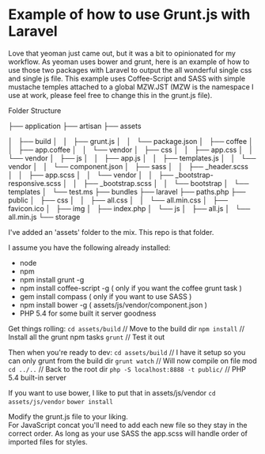 Example of how to use Grunt.js with Laravel
===========================================

Love that yeoman just came out, but it was a bit to opinionated for my workflow.  As yeoman uses bower and grunt, here is an example of how to use those two packages with Laravel to output the all wonderful single css and single js file.  This example uses Coffee-Script and SASS with simple mustache temples attached to a global MZW.JST (MZW is the namespace I use at work, please feel free to change this in the grunt.js file).

Folder Structure

├── application
├── artisan
├── assets

│   ├── build
│   │   ├── grunt.js
│   │   └── package.json
│   ├── coffee
│   │   ├── app.coffee
│   │   └── vendor
│   ├── css
│   │   ├── app.css
│   │   └── vendor
│   ├── js
│   │   ├── app.js
│   │   ├── templates.js
│   │   └── vendor
│   │       └── component.json
│   ├── sass
│   │   ├── _header.scss
│   │   ├── app.scss
│   │   └── vendor
│   │       ├── _bootstrap-responsive.scss
│   │       ├── _bootstrap.scss
│   │       └── bootstrap
│   └── templates
│       └── test.ms
├── bundles
├── laravel
├── paths.php
├── public
│   ├── css
│   │   ├── all.css
│   │   └── all.min.css
│   ├── favicon.ico
│   ├── img
│   ├── index.php
│   └── js
│       ├── all.js
│       └── all.min.js
└── storage

I've added an 'assets' folder to the mix.  This repo is that folder.

I assume you have the following already installed:
- node
- npm
- npm install grunt -g
- npm install coffee-script -g ( only if you want the coffee grunt task )
- gem install compass ( only if you want to use SASS )
- npm install bower -g ( assets/js/vendor/component.json ) 
- PHP 5.4 for some built it server goodness

Get things rolling:
`cd assets/build`                    // Move to the build dir
`npm install`                        // Install all the grunt npm tasks
`grunt`                              // Test it out  

Then when you're ready to dev:
`cd assets/build`                    // I have it setup so you can only grunt from the build dir
`grunt watch`                        // Will now compile on file mod
`cd ../..`                           // Back to the root dir
`php -S localhost:8888 -t public/`   // PHP 5.4 built-in server

If you want to use bower, I like to put that in assets/js/vendor
`cd assets/js/vendor`
`bower install`

Modify the grunt.js file to your liking.  
For JavaScript concat you'll need to add each new file so they stay in the correct order.
As long as your use SASS the app.scss will handle order of imported files for styles.